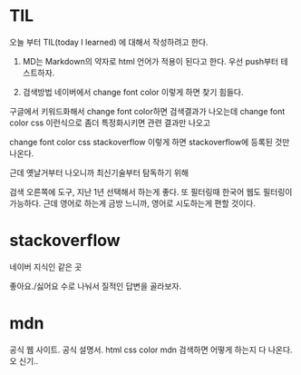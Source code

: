 # TIL

오늘 부터 TIL(today I learned)
에 대해서 작성하려고 한다.

1. MD는 Markdown의 약자로 html 언어가 적용이 된다고 한다.
우선 push부터 테스트하자.

2. 검색방법
네이버에서 change font color 이렇게 하면 찾기 힘들다.

구글에서 키워드화해서 change font color하면 검색결과가 나오는데
change font color css 이런식으로 좀더 특정화시키면 관련 결과만 나오고

change font color css stackoverflow 이렇게 하면 stackoverflow에 등록된 것만 나온다.

근데 옛날거부터 나오니까 최신기술부터 탐독하기 위해

검색 오른쪽에 도구, 지난 1년 선택해서 하는게 좋다.
또 필터링때 한국어 웹도 필터링이 가능하다.
근데 영어로 하는게 금방 느니까, 영어로 시도하는게 편할 것이다.

# stackoverflow
네이버 지식인 같은 곳

좋아요./싫어요 수로 나눠서 질적인 답변을 골라보자.

# mdn
공식 웹 사이트.
공식 설명서.
html css color mdn 검색하면 어떻게 하는지 다 나온다.
오 신기..